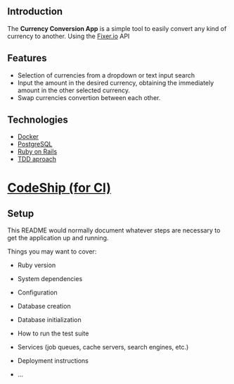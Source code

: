 ## Introduction
The **Currency Conversion App** is a simple tool to easily convert any kind of currency to another. Using the [Fixer.io](http://fixer.io/) API

## Features
* Selection of currencies from a dropdown or text input search
* Input the amount in the desired currency, obtaining the immediately amount in the other selected currency.
* Swap currencies convertion between each other.

## Technologies
* [Docker](https://docs.docker.com/get-started/)
* [PostgreSQL](https://www.postgresql.org/)
* [Ruby on Rails](http://rubyonrails.org/)
* [TDD aproach](https://en.wikipedia.org/wiki/Test-driven_development)
# [CodeShip (for CI)](https://codeship.com/)

## Setup
This README would normally document whatever steps are necessary to get the
application up and running.

Things you may want to cover:

* Ruby version

* System dependencies

* Configuration

* Database creation

* Database initialization

* How to run the test suite

* Services (job queues, cache servers, search engines, etc.)

* Deployment instructions

* ...

